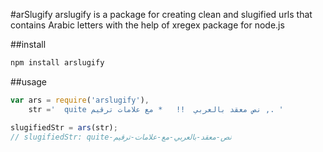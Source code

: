#arSlugify
arslugify is a package for creating clean and slugified urls that contains Arabic letters with the help of xregex package for node.js 

##install
```bash
npm install arslugify
```

##usage 
```js
var ars = require('arslugify'),
	str ='  quite نص معقد بالعربي  !!   * مع علامات ترقيم ,. '

slugifiedStr = ars(str);
// slugifiedStr: quite-نص-معقد-بالعربي-مع-علامات-ترقيم
```
